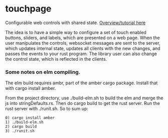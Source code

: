# touchpage
Configurable web controls with shared state.  [Overview/tutorial here](https://github.com/bburdette/oscpad/wiki/Get-started-with-oscpad)  

The idea is to have a simple way to configure a set of touch enabled buttons, sliders, and labels, which are presented on a web page.  When the user manipulates the controls, websocket messages are sent to the server, which updates internal state, updates all clients with the new changes, and passes the events to your rust program.  The library user can also change the control state, which is reflected in the clients.  

### Some notes on elm compiling.

The elm build requires ambr, part of the amber cargo package.  Install that with cargo install amber.

From the project directory, use ./build-elm.sh to build the elm and merge the js into stringDefaults.rs.  Then do cargo build to get the rust server.  Run the rust server with ./runit.sh.  So to sum up:

    0) cargo install amber
    1) ./build-elm.sh
    2) cargo build
    3) ./runit.sh
